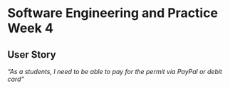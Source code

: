 # Software Engineering and Practice Week 4

## User Story
*“As a students, I need to be able to pay for the permit via PayPal or debit card”*
